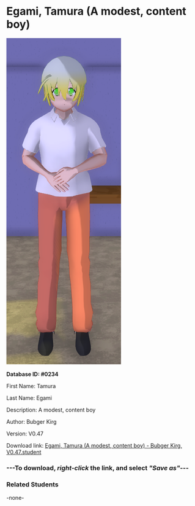 # Egami, Tamura (A modest, content boy)

<img src="Files/Egami, Tamura (A modest, content boy).png" title="Egami, Tamura (A modest, content boy) - Bubger Kirg, V0.47">

**Database ID: #0234**

First Name: Tamura

Last Name: Egami

Description: A modest, content boy

Author: Bubger Kirg

Version: V0.47

Download link: <a href="https://raw.githubusercontent.com/Arbiter1223/Daigaku-Gurashi-Custom-Students/master/Students/Files/Egami%2C%20Tamura%20(A%20modest%2C%20content%20boy)%20-%20Bubger%20Kirg%2C%20V0.47.student">Egami, Tamura (A modest, content boy) - Bubger Kirg, V0.47.student</a>

### ---**To download, _right-click_ the link, and select _"Save as"_**---

### Related Students

-none-
